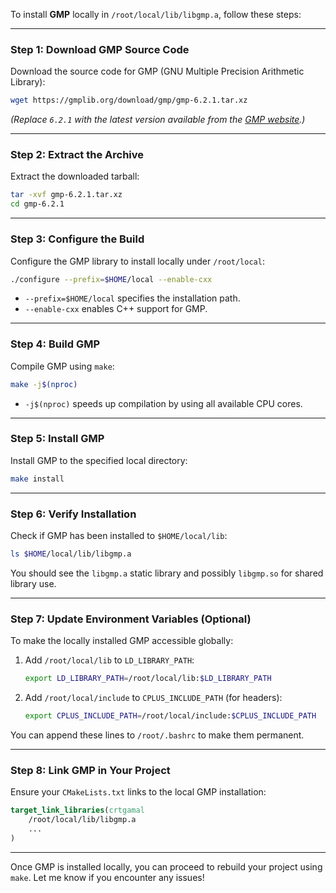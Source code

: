 To install **GMP** locally in `/root/local/lib/libgmp.a`, follow these steps:

---

### **Step 1: Download GMP Source Code**
Download the source code for GMP (GNU Multiple Precision Arithmetic Library):
```bash
wget https://gmplib.org/download/gmp/gmp-6.2.1.tar.xz
```
*(Replace `6.2.1` with the latest version available from the [GMP website](https://gmplib.org).)*

---

### **Step 2: Extract the Archive**
Extract the downloaded tarball:
```bash
tar -xvf gmp-6.2.1.tar.xz
cd gmp-6.2.1
```

---

### **Step 3: Configure the Build**
Configure the GMP library to install locally under `/root/local`:
```bash
./configure --prefix=$HOME/local --enable-cxx
```
- `--prefix=$HOME/local` specifies the installation path.
- `--enable-cxx` enables C++ support for GMP.

---

### **Step 4: Build GMP**
Compile GMP using `make`:
```bash
make -j$(nproc)
```
- `-j$(nproc)` speeds up compilation by using all available CPU cores.

---

### **Step 5: Install GMP**
Install GMP to the specified local directory:
```bash
make install
```

---

### **Step 6: Verify Installation**
Check if GMP has been installed to `$HOME/local/lib`:
```bash
ls $HOME/local/lib/libgmp.a
```
You should see the `libgmp.a` static library and possibly `libgmp.so` for shared library use.

---

### **Step 7: Update Environment Variables (Optional)**
To make the locally installed GMP accessible globally:
1. Add `/root/local/lib` to `LD_LIBRARY_PATH`:
   ```bash
   export LD_LIBRARY_PATH=/root/local/lib:$LD_LIBRARY_PATH
   ```
2. Add `/root/local/include` to `CPLUS_INCLUDE_PATH` (for headers):
   ```bash
   export CPLUS_INCLUDE_PATH=/root/local/include:$CPLUS_INCLUDE_PATH
   ```

You can append these lines to `/root/.bashrc` to make them permanent.

---

### **Step 8: Link GMP in Your Project**
Ensure your `CMakeLists.txt` links to the local GMP installation:
```cmake
target_link_libraries(crtgamal
    /root/local/lib/libgmp.a
    ...
)
```

---

Once GMP is installed locally, you can proceed to rebuild your project using `make`. Let me know if you encounter any issues!